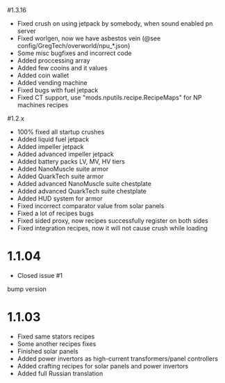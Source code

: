 

#1.3.16
* Fixed crush on using jetpack by somebody, when sound enabled pn server
* Fixed worlgen, now we have asbestos vein (@see config/GregTech/overworld/npu_*.json)
* Some misc bugfixes and incorrect code
* Added proccessing array
* Added few cooins and it values
* Added coin wallet
* Added vending machine
* Fixed bugs with fuel jetpack
* Fixed CT support, use "mods.nputils.recipe.RecipeMaps" for NP machines recipes


#1.2.x
* 100% fixed all startup crushes
* Added liquid fuel jetpack
* Added impeller jetpack
* Added advanced impeller jetpack
* Added battery packs LV, MV, HV tiers
* Added NanoMuscle suite armor
* Added QuarkTech suite armor
* Added advanced NanoMuscle suite chestplate
* Added advanced QuarkTech suite chestplate
* Added HUD system for armor
* Fixed incorrect comparator value from solar panels
* Fixed a lot of recipes bugs
* Fixed sided proxy, now recipes successfully register on both sides
* Fixed integration recipes, now it will not cause crush while loading




# 1.1.04
* Closed issue #1

bump version


# 1.1.03
* Fixed same stators recipes
* Some another recipes fixes
* Finished solar panels
* Added power invertors as high-current transformers/panel controllers
* Added crafting recipes for solar panels and power invertors
* Added full Russian translation

